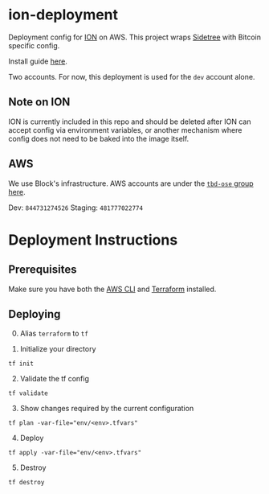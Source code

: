 # ion-deployment

Deployment config for [ION](https://github.com/decentralized-identity/ion) on AWS. This project wraps [Sidetree](https://github.com/decentralized-identity/sidetree) with Bitcoin specific config.

Install guide [here](https://github.com/decentralized-identity/ion/blob/master/install-guide.md).

Two accounts. For now, this deployment is used for the `dev` account alone.

## Note on ION

ION is currently included in this repo and should be deleted after ION can accept config via environment variables, or another mechanism where config does not need to be baked into the image itself.

## AWS

We use Block's infrastructure. AWS accounts are under the [`tbd-ose` group here](https://square-console.sqprod.co/app/tbd-ose/aws/accounts).

Dev: `844731274526`
Staging: `481777022774`

# Deployment Instructions

## Prerequisites

Make sure you have both the [AWS CLI](https://aws.amazon.com/cli/) and [Terraform](https://developer.hashicorp.com/terraform/tutorials/aws-get-started/install-cli) installed.

## Deploying

0. Alias `terraform` to `tf`

1. Initialize your directory

`tf init`

2. Validate the tf config

`tf validate`

3. Show changes required by the current configuration

`tf plan -var-file="env/<env>.tfvars"`

4. Deploy

`tf apply -var-file="env/<env>.tfvars"`

5. Destroy

`tf destroy`